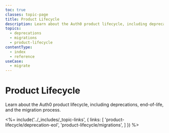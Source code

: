 ```yaml
---
toc: true
classes: topic-page
title: Product Lifecycle
description: Learn about the Auth0 product lifecycle, including deprecations, end-of-life, and the migration process.
topics:
  - deprecations
  - migrations
  - product-lifecycle
contentType:
  - index
  - reference
useCase:
  - migrate
---
```


# Product Lifecycle

Learn about the Auth0 product lifecycle, including deprecations, end-of-life, and the migration process.

<%= include('../_includes/_topic-links', { links: [
'product-lifecycle/deprecation-eol',
'product-lifecycle/migrations',
] }) %>
